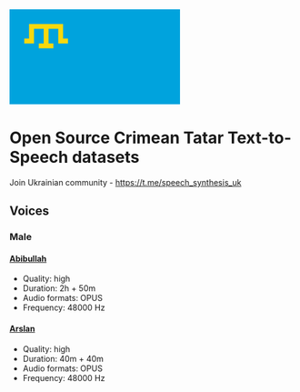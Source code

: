 <img src="./misc/Flag_of_the_Crimean_Tatar_people.svg.png" width="300"> 

# Open Source Crimean Tatar Text-to-Speech datasets

Join Ukrainian community - https://t.me/speech_synthesis_uk

## Voices

### Male

#### [Abibullah][1]

- Quality: high
- Duration: 2h + 50m
- Audio formats: OPUS
- Frequency: 48000 Hz

#### [Arslan][2]

- Quality: high
- Duration: 40m + 40m
- Audio formats: OPUS
- Frequency: 48000 Hz

[1]: https://github.com/egorsmkv/qirimtatar-tts-datasets/tree/main/abibullah
[2]: https://github.com/egorsmkv/qirimtatar-tts-datasets/tree/main/arslan
